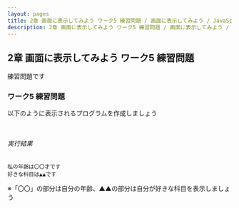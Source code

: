 ```yaml
---
layout: pages
title: 2章 画面に表示してみよう ワーク5 練習問題 / 画面に表示してみよう / JavaScriptレベル1
description: 2章 画面に表示してみよう ワーク5 練習問題 / 画面に表示してみよう / JavaScriptレベル1
---
```


## 2章 画面に表示してみよう ワーク5 練習問題

<div class="em2-outline">練習問題です</div>

### ワーク5 練習問題

以下のように表示されるプログラムを作成しましょう

```javascript:/js-level1/chapter02/work05.js



```

###### 実行結果
```javascript:
私の年齢は〇〇才です
好きな科目は▲▲です
```

<div clas="em1">
※「〇〇」の部分は自分の年齢、▲▲の部分は自分が好きな科目を表示しましょう
</div>



